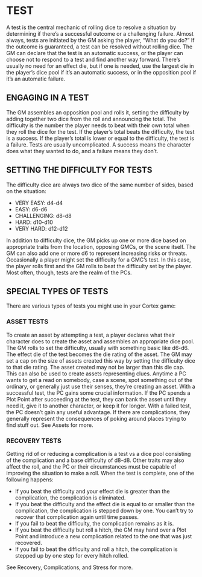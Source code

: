 # TEST
A test is the central mechanic of rolling dice to resolve a situation by determining if there’s a successful outcome or a challenging failure. Almost always, tests are initiated by the GM asking the player, “What do you do?” If the outcome is guaranteed, a test can be resolved without rolling dice. The GM can declare that the test is an automatic success, or the player can choose not to respond to a test and find another way forward. There’s usually no need for an effect die, but if one is needed, use the largest die in the player’s dice pool if it’s an automatic success, or in the opposition pool if it’s an automatic failure.

## ENGAGING IN A TEST
The GM assembles an opposition pool and rolls it, setting the difficulty by adding together two dice from the roll and announcing the total. The difficulty is the number the player needs to beat with their own total when they roll the dice for the test. If the player’s total beats the difficulty, the test is a success. If the player’s total is lower or equal to the difficulty, the test is a failure. Tests are usually uncomplicated. A success means the character does what they wanted to do, and a failure means they don’t.

## SETTING THE DIFFICULTY FOR TESTS
The difficulty dice are always two dice of the same number of sides, based on the situation:

- VERY EASY: d4-d4
- EASY: d6-d6
- CHALLENGING: d8-d8
- HARD: d10-d10
- VERY HARD: d12-d12

In addition to difficulty dice, the GM picks up one or more dice based on appropriate traits from the location, opposing GMCs, or the scene itself. The GM can also add one or more d6 to represent increasing risks or threats. Occasionally a player might set the difficulty for a GMC’s test. In this case, the player rolls first and the GM rolls to beat the difficulty set by the player. Most often, though, tests are the realm of the PCs.

## SPECIAL TYPES OF TESTS
There are various types of tests you might use in your Cortex game:

### ASSET TESTS
To create an asset by attempting a test, a player declares what their character does to create the asset and assembles an appropriate dice pool. The GM rolls to set the difficulty, usually with something basic like d6-d6. The effect die of the test becomes the die rating of the asset. The GM may set a cap on the size of assets created this way by setting the difficulty dice to that die rating. The asset created may not be larger than this die cap. This can also be used to create assets representing clues. Anytime a PC wants to get a read on somebody, case a scene, spot something out of the ordinary, or generally just use their senses, they’re creating an asset. With a successful test, the PC gains some crucial information. If the PC spends a Plot Point after succeeding at the test, they can bank the asset until they need it, give it to another character, or keep it for longer. With a failed test, the PC doesn’t gain any useful advantage. If there are complications, they generally represent the consequences of poking around places trying to find stuff out. See Assets for more.

### RECOVERY TESTS
Getting rid of or reducing a complication is a test vs a dice pool consisting of the complication and a base difficulty of d8-d8. Other traits may also affect the roll, and the PC or their circumstances must be capable of improving the situation to make a roll. When the test is complete, one of the following happens:

- If you beat the difficulty and your effect die is greater than the complication, the complication is eliminated.
- If you beat the difficulty and the effect die is equal to or smaller than the complication, the complication is stepped down by one. You can’t try to recover that complication again until time passes.
- If you fail to beat the difficulty, the complication remains as it is.
- If you beat the difficulty but roll a hitch, the GM may hand over a Plot Point and introduce a new complication related to the one that was just recovered.
- If you fail to beat the difficulty and roll a hitch, the complication is stepped up by one step for every hitch rolled.

See Recovery, Complications, and Stress for more.